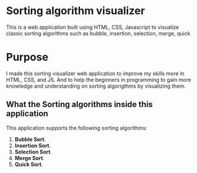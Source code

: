 # Sorting algorithm visualizer

This is a web application built using HTML, CSS, Javascript to visualize classic sorting algorithms such as bubble, insertion, selection, merge, quick 

# Purpose

I made this sorting visualizer web application to improve my skills more in
HTML, CSS, and JS. And to help the beginners in programming to gain more knowledge and understanding on sorting algorigthms by visualizing them.

## What the Sorting algorithms inside this application

This application supports the following sorting algorithms:

1. **Bubble Sort**.
2. **Insertion Sort**.
3. **Selection Sort**.
4. **Merge Sort**.
5. **Quick Sort**.
